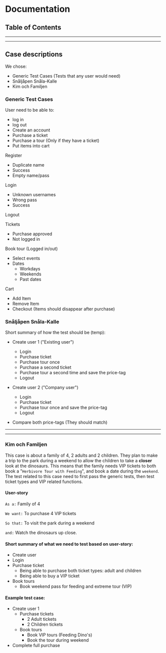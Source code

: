 # Documentation
## Table of Contents

---

---
## Case descriptions
We chose:
- Generic Test Cases (Tests that any user would need)
- Snåljåpen Snåla-Kalle
- Kim och Familjen

### Generic Test Cases
User need to be able to:
  - log in
  - log out
  - Create an account
  - Purchase a ticket
  - Purchase a tour (Only if they have a ticket)
  - Put items into cart

Register
- Duplicate name
- Success
- Empty name/pass

Login
- Unknown usernames
- Wrong pass
- Success

Logout

Tickets
- Purchase approved
- Not logged in

Book tour (Logged in/out)
- Select events
- Dates
  - Workdays
  - Weekends
  - Past dates

Cart
- Add Item
- Remove Item
- Checkout (Items should disappear after purchase)

### Snåljåpen Snåla-Kalle
Short summary of how the test should be (temp):
- Create user 1 ("Existing user")
  - Login
  - Purchase ticket
  - Purchase tour once
  - Purchase a second ticket
  - Purchase tour a second time and save the price-tag
  - Logout

- Create user 2 ("Company user")
  - Login
  - Purchase ticket
  - Purchase tour once and save the price-tag
  - Logout

- Compare both price-tags (They should match)

---

---
### Kim och Familjen

This case is about a family of 4, 2 adults and 2 children. They plan to make a trip to 
the park during a weekend to allow the children to take a **closer** look at the dinosaurs. This means that
the family needs VIP tickets to both book a "`Herbivore Tour with Feeding`", and book a date during the `weekend`.
The test related to this case need to first pass the generic tests, then test ticket types and VIP related functions. 

#### User-story
`As a:` Family of 4

`We want:` To purchase 4 VIP tickets

`So that:` To visit the park during a weekend

`and:` Watch the dinosaurs up close.

#### Short summary of what we need to test based on user-story:

- Create user
- Login
- Purchase ticket
  - Being able to purchase both ticket types: adult and children
  - Being able to buy a VIP ticket
- Book tours
  - Book weekend pass for feeding and extreme tour (VIP)

#### Example test case:

- Create user 1
  - Purchase tickets
    - 2 Adult tickets
    - 2 Children tickets
  - Book tours
    - Book VIP tours (Feeding Dino's)
    - Book the tour during weekend
- Complete full purchase

